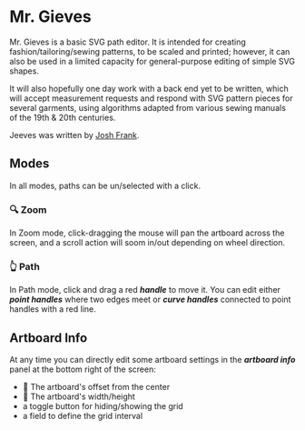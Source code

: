 # Mr. Gieves

Mr. Gieves is a basic SVG path editor. It is intended for creating fashion/tailoring/sewing patterns, to be scaled and printed; however, it can also be used in a limited capacity for general-purpose editing of simple SVG shapes.

It will also hopefully one day work with a back end yet to be written, which will accept measurement requests and respond with SVG pattern pieces for several garments, using algorithms adapted from various sewing manuals of the 19th & 20th centuries.

Jeeves was written by [Josh Frank](https://github.com/facebook/create-react-app). 

## Modes

In all modes, paths can be un/selected with a click.

### 🔍 Zoom

In Zoom mode, click-dragging the mouse will pan the artboard across the screen, and a scroll action will soom in/out depending on wheel direction.

### 👆 Path

In Path mode, click and drag a red ***handle*** to move it. You can edit either ***point handles*** where two edges meet or ***curve handles*** connected to point handles with a red line.

## Artboard Info

At any time you can directly edit some artboard settings in the ***artboard info*** panel at the bottom right of the screen:
- 🤚 The artboard's offset from the center
- 📏 The artboard's width/height
- a toggle button for hiding/showing the grid
- a field to define the grid interval
